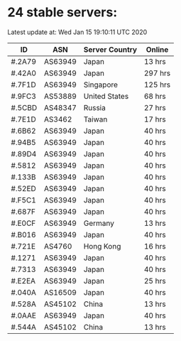 # 24 stable servers:

Latest update at: Wed Jan 15 19:10:11 UTC 2020

| ID | ASN | Server Country | Online |
| -- | --- | -------------- | ------ |
| #.2A79 | AS63949 | Japan | 13 hrs |
| #.42A0 | AS63949 | Japan | 297 hrs |
| #.7F1D | AS63949 | Singapore | 125 hrs |
| #.9FC3 | AS53889 | United States | 68 hrs |
| #.5CBD | AS48347 | Russia | 27 hrs |
| #.7E1D | AS3462 | Taiwan | 17 hrs |
| #.6B62 | AS63949 | Japan | 40 hrs |
| #.94B5 | AS63949 | Japan | 40 hrs |
| #.89D4 | AS63949 | Japan | 40 hrs |
| #.5812 | AS63949 | Japan | 40 hrs |
| #.133B | AS63949 | Japan | 40 hrs |
| #.52ED | AS63949 | Japan | 40 hrs |
| #.F5C1 | AS63949 | Japan | 40 hrs |
| #.687F | AS63949 | Japan | 40 hrs |
| #.E0CF | AS63949 | Germany | 13 hrs |
| #.B016 | AS63949 | Japan | 40 hrs |
| #.721E | AS4760 | Hong Kong | 16 hrs |
| #.1271 | AS63949 | Japan | 40 hrs |
| #.7313 | AS63949 | Japan | 40 hrs |
| #.E2EA | AS63949 | Japan | 25 hrs |
| #.040A | AS16509 | Japan | 40 hrs |
| #.528A | AS45102 | China | 13 hrs |
| #.0AAE | AS63949 | Japan | 40 hrs |
| #.544A | AS45102 | China | 13 hrs |

